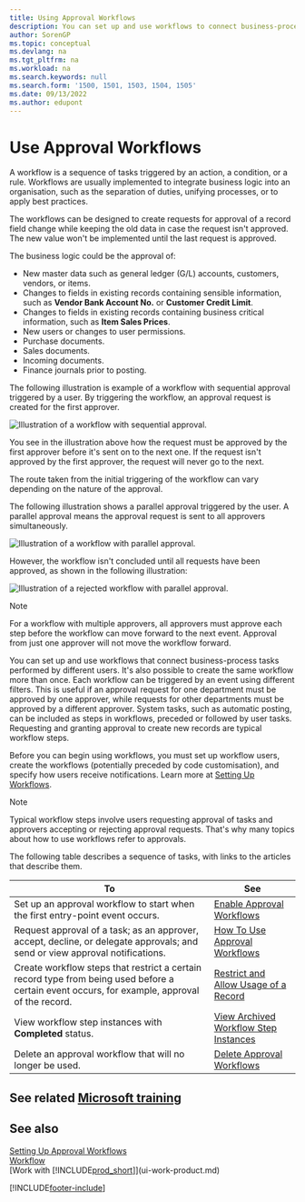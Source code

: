 ```yaml
---
title: Using Approval Workflows
description: You can set up and use workflows to connect business-process tasks such as automatic posting or requesting and granting approval for new records.
author: SorenGP
ms.topic: conceptual
ms.devlang: na
ms.tgt_pltfrm: na
ms.workload: na
ms.search.keywords: null
ms.search.form: '1500, 1501, 1503, 1504, 1505'
ms.date: 09/13/2022
ms.author: edupont
---
```

# <a name="use-approval-workflows" />Use Approval Workflows

A workflow is a sequence of tasks triggered by an action, a condition, or a rule. Workflows are usually implemented to integrate business logic into an organisation, such as the separation of duties, unifying processes, or to apply best practices.

The workflows can be designed to create requests for approval of a record field change while keeping the old data in case the request isn't approved. The new value won't be implemented until the last request is approved.

The business logic could be the approval of:

- New master data such as general ledger (G/L) accounts, customers, vendors, or items.
- Changes to fields in existing records containing sensible information, such as **Vendor Bank Account No.** or **Customer Credit Limit**.
- Changes to fields in existing records containing business critical information, such as **Item Sales Prices**.
- New users or changes to user permissions.
- Purchase documents.
- Sales documents.
- Incoming documents.
- Finance journals prior to posting.

The following illustration is example of a workflow with sequential approval triggered by a user. By triggering the workflow, an approval request is created for the first approver.  

![Illustration of a workflow with sequential approval.](media/Workflows/approval-flow.png)

You see in the illustration above how the request must be approved by the first approver before it's sent on to the next one. If the request isn't approved by the first approver, the request will never go to the next.

The route taken from the initial triggering of the workflow can vary depending on the nature of the approval.  

The following illustration shows a parallel approval triggered by the user. A parallel approval means the approval request is sent to all approvers simultaneously.  

![Illustration of a workflow with parallel approval.](media/Workflows/approval-flow-2.png)

However, the workflow isn't concluded until all requests have been approved, as shown in the following illustration:  

![Illustration of a rejected workflow with parallel approval.](media/Workflows/approval-flow-3.png)

> [!NOTE]  
> For a workflow with multiple approvers, all approvers must approve each step before the workflow can move forward to the next event. Approval from just one approver will not move the workflow forward.

You can set up and use workflows that connect business-process tasks performed by different users. It's also possible to create the same workflow more than once. Each workflow can be triggered by an event using different filters. This is useful if an approval request for one department must be approved by one approver, while requests for other departments must be approved by a different approver. System tasks, such as automatic posting, can be included as steps in workflows, preceded or followed by user tasks. Requesting and granting approval to create new records are typical workflow steps.  

Before you can begin using workflows, you must set up workflow users, create the workflows (potentially preceded by code customisation), and specify how users receive notifications. Learn more at [Setting Up Workflows](across-set-up-workflows.md).

> [!NOTE]  
> Typical workflow steps involve users requesting approval of tasks and approvers accepting or rejecting approval requests. That's why many topics about how to use workflows refer to approvals.  

 The following table describes a sequence of tasks, with links to the articles that describe them.  

| **To** | **See** |
|--|--|
| Set up an approval workflow to start when the first entry-point event occurs. | [Enable Approval Workflows](across-how-to-enable-workflows.md) |
| Request approval of a task; as an approver, accept, decline, or delegate approvals; and send or view approval notifications. | [How To Use Approval Workflows](across-how-use-approval-workflows.md) |
| Create workflow steps that restrict a certain record type from being used before a certain event occurs, for example, approval of the record. | [Restrict and Allow Usage of a Record](across-how-to-restrict-and-allow-usage-of-a-record.md) |
| View workflow step instances with **Completed** status. | [View Archived Workflow Step Instances](across-how-to-view-archived-workflow-step-instances.md) |
| Delete an approval workflow that will no longer be used. | [Delete Approval Workflows](across-how-to-delete-workflows.md) |

## <a name="see-related-microsoft-trainingtrainingmodulescreate-workflows" />See related [Microsoft training](/training/modules/create-workflows/)

## <a name="see-also" />See also

[Setting Up Approval Workflows](across-set-up-workflows.md)  
[Workflow](across-workflow.md)  
[Work with [!INCLUDE[prod_short](includes/prod_short.md)]](ui-work-product.md)  

[!INCLUDE[footer-include](includes/footer-banner.md)]
